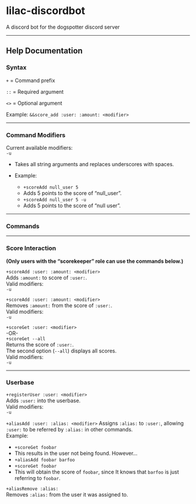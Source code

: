 # lilac-discordbot
A discord bot for the dogspotter discord server

---

## Help Documentation

### Syntax

`+` = Command prefix

`::` = Required argument

`<>` = Optional argument

Example: `&&score_add :user: :amount: <modifier>`

---

### Command Modifiers

Current available modifiers:  
`-u`

+ Takes all string arguments and replaces underscores with spaces.  

+ Example:  
  + `+scoreAdd null_user 5`
  + Adds 5 points to the score of “null_user”.
  + `+scoreAdd null_user 5 -u`  
  + Adds 5 points to the score of “null user”. 

---

### Commands

---

### Score Interaction

**(Only users with the “scorekeeper” role can use the commands below.)**

`+scoreAdd :user: :amount: <modifier>`  
Adds `:amount:` to score of `:user:`.  
Valid modifiers:  
`-u`

`+scoreAdd :user: :amount: <modifier>`  
Removes `:amount:` from the score of `:user:`.  
Valid modifiers:  
`-u`

`+scoreGet :user: <modifier>`  
-OR-  
`+scoreGet --all`  
Returns the score of `:user:`.  
The second option (`--all`) displays all scores.  
Valid modifiers:  
`-u`  


---

### Userbase

`+registerUser :user: <modifier>`  
Adds `:user:` into the userbase.  
Valid modifiers:  
`-u`

`+aliasAdd :user: :alias: <modifier>`
Assigns `:alias:` to `:user:`, allowing `:user:` to be referred by `:alias:` in other commands.  
Example:

+ `+scoreGet foobar`
+ This results in the user not being found. However...
+ `+aliasAdd foobar barfoo`
+ `+scoreGet foobar`
+ This will obtain the score of `foobar`, since It knows that `barfoo` is just referring to `foobar`.

`+aliasRemove :alias:`  
Removes `:alias:` from the user it was assigned to.
